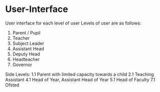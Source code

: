 # User-Interface

User interface for each level of user
Levels of user are as follows:

1. Parent / Pupil
2. Teacher
3. Subject Leader
4. Assistant Head
5. Deputy Head
6. Headteacher
7. Governor

Side Levels:
1.1 Parent with limited capacity towards a child
2.1 Teaching Assistant
4.1 Head of Year, Assistant Head of Year
5.1 Head of Faculty
7.1 Ofsted

